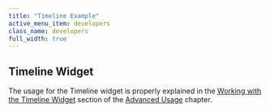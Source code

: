 ```yaml
---
title: "Timeline Example"
active_menu_item: developers
class_name: developers
full_width: true
---
```



## Timeline Widget

The usage for the Timeline widget is properly explained in the [Working with the Timeline Widget](../../../../product-guide/advanced-important-widgets/working-with-the-timeline-widget/) section of the [Advanced Usage](../../../../product-guide/advanced-features/) chapter.
